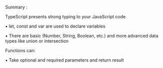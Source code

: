 Summary :

TypeScript  presents strong typing to your JavaScript code

  ▪ let, const and var are used to declare variables
  
  ▪ There are basic (Number, String, Boolean, etc.) and more advanced data types like union or intersection
  
Functions can:

  ▪ Take optional and required parameters and return result
